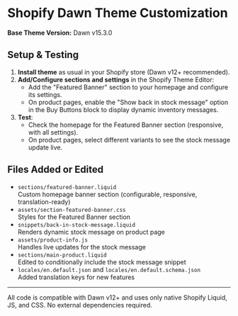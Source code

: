 # Shopify Dawn Theme Customization

**Base Theme Version:** Dawn v15.3.0

## Setup & Testing

1. **Install theme** as usual in your Shopify store (Dawn v12+ recommended).
2. **Add/Configure sections and settings** in the Shopify Theme Editor:
   - Add the "Featured Banner" section to your homepage and configure its settings.
   - On product pages, enable the "Show back in stock message" option in the Buy Buttons block to display dynamic inventory messages.
3. **Test**:
   - Check the homepage for the Featured Banner section (responsive, with all settings).
   - On product pages, select different variants to see the stock message update live.

## Files Added or Edited

- `sections/featured-banner.liquid`  
  Custom homepage banner section (configurable, responsive, translation-ready)
- `assets/section-featured-banner.css`  
  Styles for the Featured Banner section
- `snippets/back-in-stock-message.liquid`  
  Renders dynamic stock message on product page
- `assets/product-info.js`  
  Handles live updates for the stock message
- `sections/main-product.liquid`  
  Edited to conditionally include the stock message snippet
- `locales/en.default.json` and `locales/en.default.schema.json`  
  Added translation keys for new features

---

All code is compatible with Dawn v12+ and uses only native Shopify Liquid, JS, and CSS. No external dependencies required.

